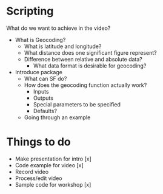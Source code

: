 # Scripting

What do we want to achieve in the video?

* What is Geocoding?
   * What is latitude and longitude? 
   * What distance does one significant figure represent?
   * Difference between relative and absolute data?
      * What data format is desirable for geocoding?
* Introduce package
  * What can SF do?
  * How does the geocoding function actually work?
    * Inputs
    * Outputs
    * Special parameters to be specified
    * Defaults?
  * Going through an example
  
 
# Things to do
 * Make presentation for intro [x]
 * Code example for video [x]
 * Record video 
 * Process/edit video 
 * Sample code for workshop [x] 

